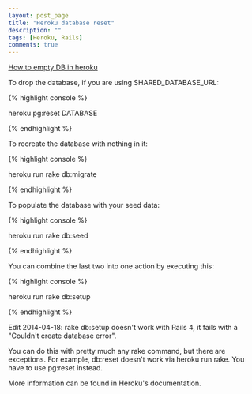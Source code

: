 ```yaml
---
layout: post_page
title: "Heroku database reset"
description: ""
tags: [Heroku, Rails]
comments: true
---
```

[How to empty DB in heroku](http://stackoverflow.com/questions/4820549/how-to-empty-db-in-heroku)

To drop the database, if you are using SHARED_DATABASE_URL:

{% highlight console %}

heroku pg:reset DATABASE

{% endhighlight %}

To recreate the database with nothing in it:

{% highlight console %}

heroku run rake db:migrate

{% endhighlight %}

To populate the database with your seed data:

{% highlight console %}

heroku run rake db:seed

{% endhighlight %}

You can combine the last two into one action by executing this:

{% highlight console %}

heroku run rake db:setup

{% endhighlight %}

Edit 2014-04-18: rake db:setup doesn't work with Rails 4, it fails with a "Couldn't create database error".

You can do this with pretty much any rake command, but there are exceptions. For example, db:reset doesn't work via heroku run rake. You have to use pg:reset instead.

More information can be found in Heroku's documentation.

